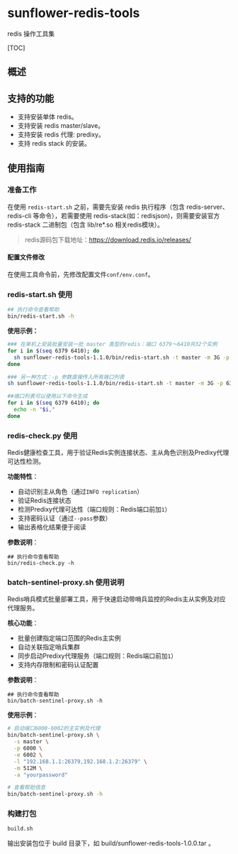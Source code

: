 # sunflower-redis-tools
redis 操作工具集

[TOC]

## 概述


## 支持的功能
- 支持安装单体 redis。
- 支持安装 redis master/slave。
- 支持安装 redis 代理: predixy。
- 支持 redis stack 的安装。

## 使用指南
### 准备工作
在使用 `redis-start.sh` 之前，需要先安装 redis 执行程序（包含 redis-server、redis-cli 等命令），若需要使用 redis-stack(如：redisjson)，则需要安装官方 redis-stack 二进制包（包含 lib/re*.so 相关redis模块）。
> redis源码包下载地址：https://download.redis.io/releases/

#### 配置文件修改
在使用工具命令前，先修改配置文件`conf/env.conf`。
### redis-start.sh 使用
```bash
## 执行命令查看帮助
bin/redis-start.sh -h
```

**使用示例：**

```bash
### 在单机上安装批量安装一批 master 类型的redis：端口 6379～6410共32个实例
for i in $(seq 6379 6410); do
  sh sunflower-redis-tools-1.1.0/bin/redis-start.sh -t master -m 3G -p $i -a 123456
done

### 另一种方式：-p 参数直接传入所有端口列表
sh sunflower-redis-tools-1.1.0/bin/redis-start.sh -t master -m 3G -p 6379,6380,6381,6382,6383,6384,6385,6386,6387,6388,6389,6390,6391,6392,6393,6394,6395,6396,6397,6398,6399,6400,6401,6402,6403,6404,6405,6406,6407,6408,6409,6410 -a 123456

##端口列表可以使用以下命令生成
for i in $(seq 6379 6410); do
  echo -n "$i,"
done
```



### redis-check.py 使用

Redis健康检查工具，用于验证Redis实例连接状态、主从角色识别及Predixy代理可达性检测。

**功能特性**：
- 自动识别主从角色（通过`INFO replication`）
- 验证Redis连接状态
- 检测Predixy代理可达性（端口规则：Redis端口前加`1`）
- 支持密码认证（通过`--pass`参数）
- 输出表格化结果便于阅读

**参数说明**：
```
## 执行命令查看帮助
bin/redis-check.py -h
```

### batch-sentinel-proxy.sh 使用说明
Redis哨兵模式批量部署工具，用于快速启动带哨兵监控的Redis主从实例及对应代理服务。

**核心功能**：

- 批量创建指定端口范围的Redis主实例
- 自动关联指定哨兵集群
- 同步启动Predixy代理服务（端口规则：Redis端口前加`1`）
- 支持内存限制和密码认证配置

**参数说明**：
```
## 执行命令查看帮助
bin/batch-sentinel-proxy.sh -h
```

**使用示例**：
```bash
# 启动端口6000-6002的主实例及代理
bin/batch-sentinel-proxy.sh \
  -s master \
  -p 6000 \
  -e 6002 \
  -l "192.168.1.1:26379,192.168.1.2:26379" \
  -m 512M \
  -a "yourpassword"

# 查看帮助信息
bin/batch-sentinel-proxy.sh -h
```


### 构建打包
```bash
build.sh
```
输出安装包位于 build 目录下，如 build/sunflower-redis-tools-1.0.0.tar 。